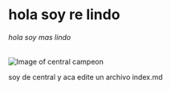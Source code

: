 # hola soy re lindo

###### hola soy mas lindo



![Image of central campeon](https://media.lacapital.com.ar/p/3bd5fea7b2dd3485a0f29adefffb2a25/adjuntos/205/imagenes/029/273/0029273210/1200x675/smart/centraljpg.jpg)





soy de central y aca edite un archivo index.md
